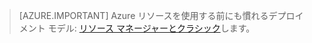 > [AZURE.IMPORTANT] Azure リソースを使用する前にも慣れるデプロイメント モデル: [リソース マネージャーとクラシック](../resource-manager-deployment-model.md)します。




